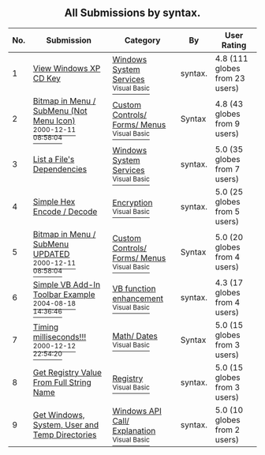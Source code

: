 ﻿<div align="center">

## All Submissions by syntax\.

</div>

No.  | Submission | Category | By   | User Rating
---- | ---------- | -------- | ---- | -----------
1 | [View Windows XP CD Key<br />](https://github.com/Planet-Source-Code/syntax-view-windows-xp-cd-key__1-57164) | [Windows System Services<br /><sup>Visual Basic</sup>](../ByCategory/windows-system-services__1-35.md) | syntax\. | 4.8 (111 globes from 23 users)
2 | [Bitmap in Menu / SubMenu \(Not Menu Icon\)<br /><sup>2000-12-11 08:58:04</sup>](https://github.com/Planet-Source-Code/syntax-bitmap-in-menu-submenu-not-menu-icon__1-13429) | [Custom Controls/ Forms/  Menus<br /><sup>Visual Basic</sup>](../ByCategory/custom-controls-forms-menus__1-4.md) | Syntax | 4.8 (43 globes from 9 users)
3 | [List a File's Dependencies<br />](https://github.com/Planet-Source-Code/syntax-list-a-file-s-dependencies__1-55638) | [Windows System Services<br /><sup>Visual Basic</sup>](../ByCategory/windows-system-services__1-35.md) | syntax\. | 5.0 (35 globes from 7 users)
4 | [Simple Hex Encode / Decode<br />](https://github.com/Planet-Source-Code/syntax-simple-hex-encode-decode__1-55602) | [Encryption<br /><sup>Visual Basic</sup>](../ByCategory/encryption__1-48.md) | syntax\. | 5.0 (25 globes from 5 users)
5 | [Bitmap in Menu / SubMenu UPDATED<br /><sup>2000-12-11 08:58:04</sup>](https://github.com/Planet-Source-Code/syntax-bitmap-in-menu-submenu-updated__1-13498) | [Custom Controls/ Forms/  Menus<br /><sup>Visual Basic</sup>](../ByCategory/custom-controls-forms-menus__1-4.md) | Syntax | 5.0 (20 globes from 4 users)
6 | [Simple VB Add\-In Toolbar Example<br /><sup>2004-08-18 14:36:46</sup>](https://github.com/Planet-Source-Code/syntax-simple-vb-add-in-toolbar-example__1-55661) | [VB function enhancement<br /><sup>Visual Basic</sup>](../ByCategory/vb-function-enhancement__1-25.md) | syntax\. | 4.3 (17 globes from 4 users)
7 | [Timing milliseconds\!\!\!<br /><sup>2000-12-12 22:54:20</sup>](https://github.com/Planet-Source-Code/syntax-timing-milliseconds__1-13547) | [Math/ Dates<br /><sup>Visual Basic</sup>](../ByCategory/math-dates__1-37.md) | Syntax | 5.0 (15 globes from 3 users)
8 | [Get Registry Value From Full String Name<br />](https://github.com/Planet-Source-Code/syntax-get-registry-value-from-full-string-name__1-55670) | [Registry<br /><sup>Visual Basic</sup>](../ByCategory/registry__1-36.md) | syntax\. | 5.0 (15 globes from 3 users)
9 | [Get Windows, System, User and Temp Directories<br />](https://github.com/Planet-Source-Code/syntax-get-windows-system-user-and-temp-directories__1-55605) | [Windows API Call/ Explanation<br /><sup>Visual Basic</sup>](../ByCategory/windows-api-call-explanation__1-39.md) | syntax\. | 5.0 (10 globes from 2 users)
